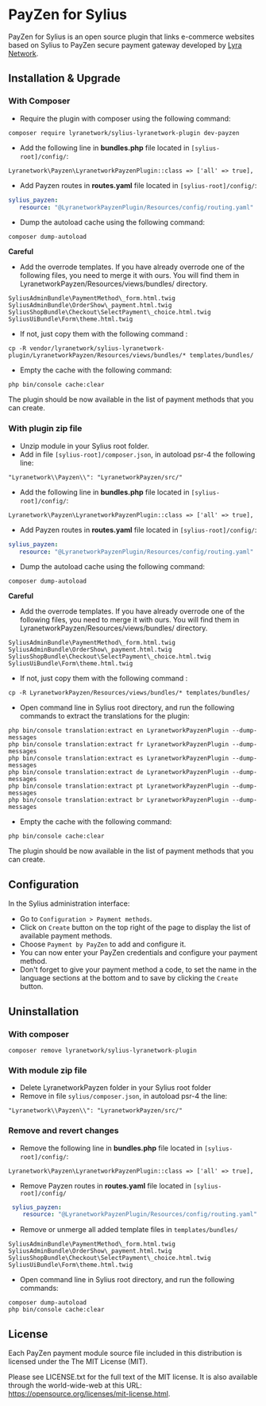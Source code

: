 # PayZen for Sylius

PayZen for Sylius is an open source plugin that links e-commerce websites based on Sylius to PayZen secure payment gateway developed by [Lyra Network](https://www.lyra.com/).

## Installation & Upgrade

### With Composer
- Require the plugin with composer using the following command:

```
composer require lyranetwork/sylius-lyranetwork-plugin dev-payzen
```
- Add the following line in  __bundles.php__  file located in `[sylius-root]/config/`:

```
Lyranetwork\Payzen\LyranetworkPayzenPlugin::class => ['all' => true],
```

- Add Payzen routes in  __routes.yaml__  file located in `[sylius-root]/config/`:

 ```yaml
 sylius_payzen:
    resource: "@LyranetworkPayzenPlugin/Resources/config/routing.yaml"
 ```

- Dump the autoload cache using the following command:

```
composer dump-autoload
```

**Careful**

- Add the overrode templates. If you have already overrode one of the following files, you need to merge it with ours. You will find them in LyranetworkPayzen/Resources/views/bundles/ directory.

```
SyliusAdminBundle\PaymentMethod\_form.html.twig
SyliusAdminBundle\OrderShow\_payment.html.twig
SyliusShopBundle\Checkout\SelectPayment\_choice.html.twig
SyliusUiBundle\Form\theme.html.twig
```
- If not, just copy them with the following command :

```
cp -R vendor/lyranetwork/sylius-lyranetwork-plugin/LyranetworkPayzen/Resources/views/bundles/* templates/bundles/
```

- Empty the cache with the following command:

```
php bin/console cache:clear
```

The plugin should be now available in the list of payment methods that you can create.

### With plugin zip file
- Unzip module in your Sylius root folder.
- Add in file `[sylius-root]/composer.json`, in autoload psr-4 the following line:

```
"Lyranetwork\\Payzen\\": "LyranetworkPayzen/src/"
```
- Add the following line in  __bundles.php__  file located in `[sylius-root]/config/`:

```
Lyranetwork\Payzen\LyranetworkPayzenPlugin::class => ['all' => true],
```

- Add Payzen routes in  __routes.yaml__  file located in `[sylius-root]/config/`:

 ```yaml
 sylius_payzen:
    resource: "@LyranetworkPayzenPlugin/Resources/config/routing.yaml"
 ```

- Dump the autoload cache using the following command:

```
composer dump-autoload
```

**Careful**

- Add the overrode templates. If you have already overrode one of the following files, you need to merge it with ours. You will find them in LyranetworkPayzen/Resources/views/bundles/ directory.

```
SyliusAdminBundle\PaymentMethod\_form.html.twig
SyliusAdminBundle\OrderShow\_payment.html.twig
SyliusShopBundle\Checkout\SelectPayment\_choice.html.twig
SyliusUiBundle\Form\theme.html.twig
```
- If not, just copy them with the following command :

```
cp -R LyranetworkPayzen/Resources/views/bundles/* templates/bundles/
```

- Open command line in Sylius root directory, and run the following commands to extract the translations for the plugin:

```
php bin/console translation:extract en LyranetworkPayzenPlugin --dump-messages
php bin/console translation:extract fr LyranetworkPayzenPlugin --dump-messages
php bin/console translation:extract es LyranetworkPayzenPlugin --dump-messages
php bin/console translation:extract de LyranetworkPayzenPlugin --dump-messages
php bin/console translation:extract pt LyranetworkPayzenPlugin --dump-messages
php bin/console translation:extract br LyranetworkPayzenPlugin --dump-messages
```

- Empty the cache with the following command:

```
php bin/console cache:clear
```

The plugin should be now available in the list of payment methods that you can create.

## Configuration
In the Sylius administration interface:
- Go to `Configuration > Payment methods`.
- Click on `Create` button on the top right of the page to display the list of available payment methods.
- Choose `Payment by PayZen` to add and configure it.
- You can now enter your PayZen credentials and configure your payment method. 
- Don't forget to give your payment method a code, to set the name in the language sections at the bottom and to save by clicking the `Create` button.

## Uninstallation

### With composer
```
composer remove lyranetwork/sylius-lyranetwork-plugin
```

### With module zip file
- Delete LyranetworkPayzen folder in your Sylius root folder
- Remove in file `sylius/composer.json`, in autoload psr-4 the line:

```
"Lyranetwork\\Payzen\\": "LyranetworkPayzen/src/"
```

### Remove and revert changes
- Remove the following line in  __bundles.php__  file located in `[sylius-root]/config/`:

```
Lyranetwork\Payzen\LyranetworkPayzenPlugin::class => ['all' => true],
```

- Remove Payzen routes in  __routes.yaml__  file located in `[sylius-root]/config/`

```yaml
 sylius_payzen:
    resource: "@LyranetworkPayzenPlugin/Resources/config/routing.yaml"
```

- Remove or unmerge all added template files in `templates/bundles/`

```
SyliusAdminBundle\PaymentMethod\_form.html.twig
SyliusAdminBundle\OrderShow\_payment.html.twig
SyliusShopBundle\Checkout\SelectPayment\_choice.html.twig
SyliusUiBundle\Form\theme.html.twig
```

- Open command line in Sylius root directory, and run the following commands:

```
composer dump-autoload
php bin/console cache:clear
```
## License

Each PayZen payment module source file included in this distribution is licensed under the The MIT License (MIT).

Please see LICENSE.txt for the full text of the MIT license. It is also available through the world-wide-web at this URL: https://opensource.org/licenses/mit-license.html.